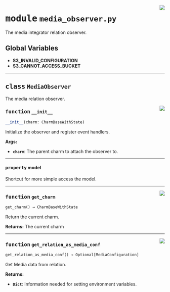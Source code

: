 <!-- markdownlint-disable -->

<a href="../src/media_observer.py#L0"><img align="right" style="float:right;" src="https://img.shields.io/badge/-source-cccccc?style=flat-square"></a>

# <kbd>module</kbd> `media_observer.py`
The media integrator relation observer. 

**Global Variables**
---------------
- **S3_INVALID_CONFIGURATION**
- **S3_CANNOT_ACCESS_BUCKET**


---

## <kbd>class</kbd> `MediaObserver`
The media relation observer. 

<a href="../src/media_observer.py#L36"><img align="right" style="float:right;" src="https://img.shields.io/badge/-source-cccccc?style=flat-square"></a>

### <kbd>function</kbd> `__init__`

```python
__init__(charm: CharmBaseWithState)
```

Initialize the observer and register event handlers. 



**Args:**
 
 - <b>`charm`</b>:  The parent charm to attach the observer to. 


---

#### <kbd>property</kbd> model

Shortcut for more simple access the model. 



---

<a href="../src/media_observer.py#L50"><img align="right" style="float:right;" src="https://img.shields.io/badge/-source-cccccc?style=flat-square"></a>

### <kbd>function</kbd> `get_charm`

```python
get_charm() → CharmBaseWithState
```

Return the current charm. 



**Returns:**
  The current charm 

---

<a href="../src/media_observer.py#L69"><img align="right" style="float:right;" src="https://img.shields.io/badge/-source-cccccc?style=flat-square"></a>

### <kbd>function</kbd> `get_relation_as_media_conf`

```python
get_relation_as_media_conf() → Optional[MediaConfiguration]
```

Get Media data from relation. 



**Returns:**
 
 - <b>`Dict`</b>:  Information needed for setting environment variables. 


